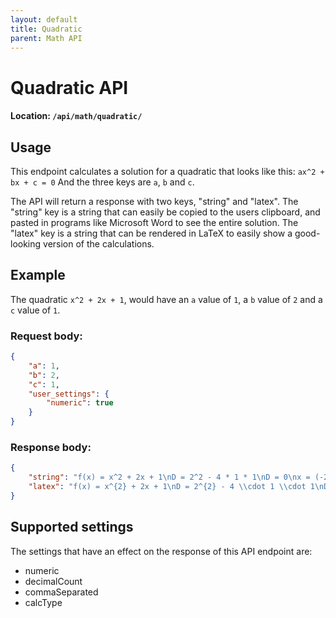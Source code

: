 ```yaml
---
layout: default
title: Quadratic
parent: Math API
---
```


# Quadratic API
#### Location: `/api/math/quadratic/`

## Usage
This endpoint calculates a solution for a quadratic that looks like this:
`ax^2 + bx + c = 0`
And the three keys are `a`, `b` and `c`.

The API will return a response with two keys, "string" and "latex".
The "string" key is a string that can easily be copied to the users clipboard, and pasted in programs like Microsoft Word to see the entire solution.
The "latex" key is a string that can be rendered in LaTeX to easily show a good-looking version of the calculations.


## Example
The quadratic `x^2 + 2x + 1`, would have an `a` value of `1`, a `b` value of `2` and a `c` value of `1`.


### Request body:

```json
{
    "a": 1,
    "b": 2,
    "c": 1,
    "user_settings": {
        "numeric": true
    }
}
```

### Response body:

```json
{
    "string": "f(x) = x^2 + 2x + 1\nD = 2^2 - 4 * 1 * 1\nD = 0\nx = (-2 ± √(2^2 - 4 * 1 * 1))/(2 * 1)\nx = -1\nT = (-2/(2 * 1), -0/(4 * 1))\nT = (-1, 0)",
    "latex": "f(x) = x^{2} + 2x + 1\nD = 2^{2} - 4 \\cdot 1 \\cdot 1\nD = 0\nx = \\frac{-2 \\pm \\sqrt{2^{2} - 4 \\cdot 1 \\cdot 1}}{2 \\cdot 1}\nx = -1\nT = (-\\frac{2}{2 \\cdot 1}, -\\frac{0}{4 \\cdot 1})\nT = (-1, 0)"
}
```

## Supported settings
The settings that have an effect on the response of this API endpoint are:
* numeric
* decimalCount
* commaSeparated
* calcType

